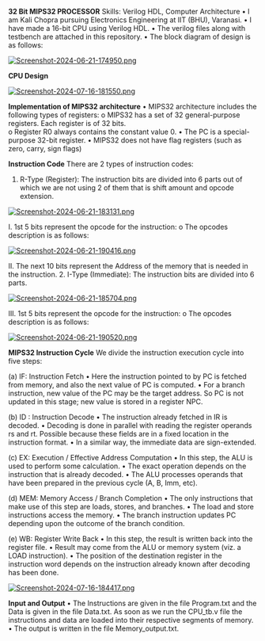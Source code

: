 **32 Bit MIPS32 PROCESSOR**
Skills: Verilog HDL, Computer Architecture
•	I am Kali Chopra pursuing Electronics Engineering at IIT (BHU), Varanasi.
•	I have made a 16-bit CPU using Verilog HDL.
•	The verilog files along with testbench are attached in this repository.
•	The block diagram of design is as follows:


[![Screenshot-2024-06-21-174950.png](https://i.postimg.cc/J7Qbtyh5/Screenshot-2024-06-21-174950.png)](https://postimg.cc/HjVJhkXr)


**CPU Design**


[![Screenshot-2024-07-16-181550.png](https://i.postimg.cc/G3KF7BGS/Screenshot-2024-07-16-181550.png)](https://postimg.cc/t71n74rh)


**Implementation of MIPS32 architecture** 
•	MIPS32 architecture includes the following types of registers: 
o	MIPS32 has a set of 32 general-purpose registers.  Each register is of 32 bits.  
o	Register R0 always contains the constant value 0.
•	The PC is a special-purpose 32-bit register.
•	MIPS32 does not have flag registers (such as zero, carry, sign flags)

**Instruction Code**
There are 2 types of instruction codes:
1.	R-Type (Register): The instruction bits are divided into 6 parts out of which we are not using 2 of them that is shift amount and opcode extension.


[![Screenshot-2024-06-21-183131.png](https://i.postimg.cc/3wSxPTrp/Screenshot-2024-06-21-183131.png)](https://postimg.cc/XZ5WCtC7)


I.	1st 5 bits represent the opcode for the instruction:
o	The opcodes description is as follows:


[![Screenshot-2024-06-21-190416.png](https://i.postimg.cc/ZKRVSPLd/Screenshot-2024-06-21-190416.png)](https://postimg.cc/ThzrjDFd)
 

II.	The next 10 bits represent the Address of the memory that is needed in the instruction.
2.	I-Type (Immediate): The instruction bits are divided into 6 parts.


[![Screenshot-2024-06-21-185704.png](https://i.postimg.cc/7hVHn8Rf/Screenshot-2024-06-21-185704.png)](https://postimg.cc/MfnJz4qS)


III.	1st 5 bits represent the opcode for the instruction:
o	The opcodes description is as follows:


[![Screenshot-2024-06-21-190520.png](https://i.postimg.cc/TP6TFPXp/Screenshot-2024-06-21-190520.png)](https://postimg.cc/qN1fC4qT)

 
**MIPS32 Instruction Cycle**
We divide the instruction execution cycle into five steps:

(a) IF: Instruction Fetch
•	Here the instruction pointed to by PC is fetched from memory, and also the next value of PC is computed.
•	For a branch instruction, new value of the PC may be the target address. So PC is not updated in this stage; new value is stored in a register NPC.

(b) ID : Instruction Decode
•	The instruction already fetched in IR is decoded.
•	Decoding is done in parallel with reading the register operands rs and rt. Possible because these fields are in a fixed location in the instruction format.
•	In a similar way, the immediate data are sign-extended.

(c) EX: Execution / Effective Address Computation
•	In this step, the ALU is used to perform some calculation.
•	The exact operation depends on the instruction that is already decoded.
•	 The ALU processes operands that have been prepared in the previous cycle (A, B, Imm, etc).


(d) MEM: Memory Access / Branch Completion
•	The only instructions that make use of this step are loads, stores, and branches.
•	The load and store instructions access the memory.
•	The branch instruction updates PC depending upon the outcome of the branch condition.

(e) WB: Register Write Back
•	In this step, the result is written back into the register file.
•	Result may come from the ALU or memory system (viz. a LOAD instruction).
•	The position of the destination register in the instruction word depends on the instruction already known after decoding has been done.


[![Screenshot-2024-07-16-184417.png](https://i.postimg.cc/QN1qbsrY/Screenshot-2024-07-16-184417.png)](https://postimg.cc/s1fSjkx5)


**Input and Output**
•	The Instructions are given in the file Program.txt and the Data is given in the file Data.txt. As soon as we run the CPU_tb.v file the instructions and data are loaded into their respective segments of memory.
•	The output is written in the file Memory_output.txt.



